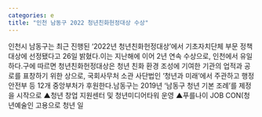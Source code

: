 ```yaml
---
categories: e
title: "인천 남동구 2022 청년친화헌정대상 수상"
---
```

인천시 남동구는 최근 진행된 ‘2022년 청년친화헌정대상’에서 기초자치단체 부문 정책대상에 선정됐다고 26일 밝혔다.이는 지난해에 이어 2년 연속 수상으로, 인천에서 유일하다.구에 따르면 청년친화헌정대상은 청년 친화 환경 조성에 기여한 기관의 업적과 공로를 표창하기 위한 상으로, 국회사무처 소관 사단법인 ‘청년과 미래’에서 주관하고 행정안전부 등 12개 중앙부처가 후원한다.남동구는 2019년 ‘남동구 청년 기본 조례’를 제정을 시작으로 ▲청년 창업 지원센터 및 청년미디어타워 운영 ▲푸를나이 JOB CON(청년예술인 고용으로 청년 일